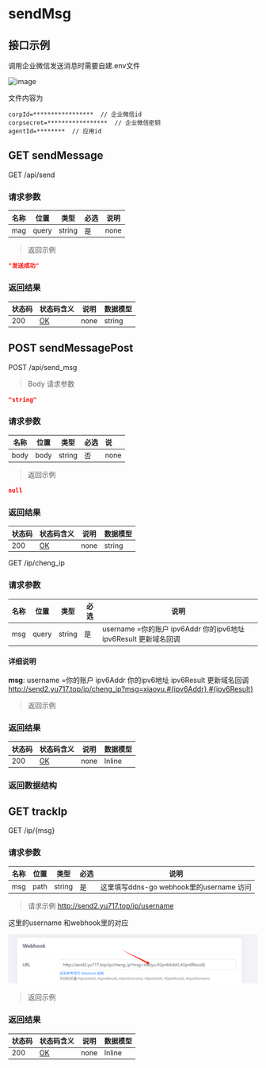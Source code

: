 # sendMsg



## 接口示例



调用企业微信发送消息时需要自建.env文件  

![image](https://github.com/user-attachments/assets/f1cf7a02-cf09-4387-9a56-ae1c7c297758)




文件内容为

```
corpId=*****************  // 企业微信id
corpsecret=*****************  // 企业微信密钥
agentId=********  // 应用id
```



## GET sendMessage

GET /api/send

### 请求参数

| 名称 | 位置  | 类型   | 必选 | 说明 |
| ---- | ----- | ------ | ---- | ---- |
| mag  | query | string | 是   | none |

> 返回示例

```json
"发送成功"
```

### 返回结果

| 状态码 | 状态码含义                                              | 说明 | 数据模型 |
| ------ | ------------------------------------------------------- | ---- | -------- |
| 200    | [OK](https://tools.ietf.org/html/rfc7231#section-6.3.1) | none | string   |

## POST sendMessagePost

POST /api/send_msg

> Body 请求参数

```json
"string"
```

### 请求参数

| 名称 | 位置 | 类型   | 必选 | 说   |
| ---- | ---- | ------ | ---- | :--- |
| body | body | string | 否   | none |

> 返回示例

```json
null
```

### 返回结果

| 状态码 | 状态码含义                                              | 说明 | 数据模型 |
| ------ | ------------------------------------------------------- | ---- | -------- |
| 200    | [OK](https://tools.ietf.org/html/rfc7231#section-6.3.1) | none | string   |

GET /ip/cheng_ip

### 请求参数

| 名称 | 位置  | 类型   | 必选 | 说明                                                         |
| ---- | ----- | ------ | ---- | ------------------------------------------------------------ |
| msg  | query | string | 是   | username  =你的账户  ipv6Addr 你的ipv6地址 ipv6Result  更新域名回调 |

#### 详细说明

**msg**:  username  =你的账户  ipv6Addr 你的ipv6地址 ipv6Result  更新域名回调
http://send2.yu717.top/ip/cheng_ip?msg=xiaoyu,#{ipv6Addr},#{ipv6Result}

> 返回示例

### 返回结果

| 状态码 | 状态码含义                                              | 说明 | 数据模型 |
| ------ | ------------------------------------------------------- | ---- | -------- |
| 200    | [OK](https://tools.ietf.org/html/rfc7231#section-6.3.1) | none | Inline   |

### 返回数据结构

## GET trackIp

GET /ip/{msg}

### 请求参数

| 名称 | 位置 | 类型   | 必选 | 说明                                     |
| ---- | ---- | ------ | ---- | ---------------------------------------- |
| msg  | path | string | 是   | 这里填写ddns-go webhook里的username 访问 |

> 请求示例  http://send2.yu717.top/ip/username



这里的username 和webhook里的对应

![image-20241212115027777](HELP.assets/image-20241212115027777.png)

> 返回示例

### 返回结果

| 状态码 | 状态码含义                                              | 说明 | 数据模型 |
| ------ | ------------------------------------------------------- | ---- | -------- |
| 200    | [OK](https://tools.ietf.org/html/rfc7231#section-6.3.1) | none | Inline   |





